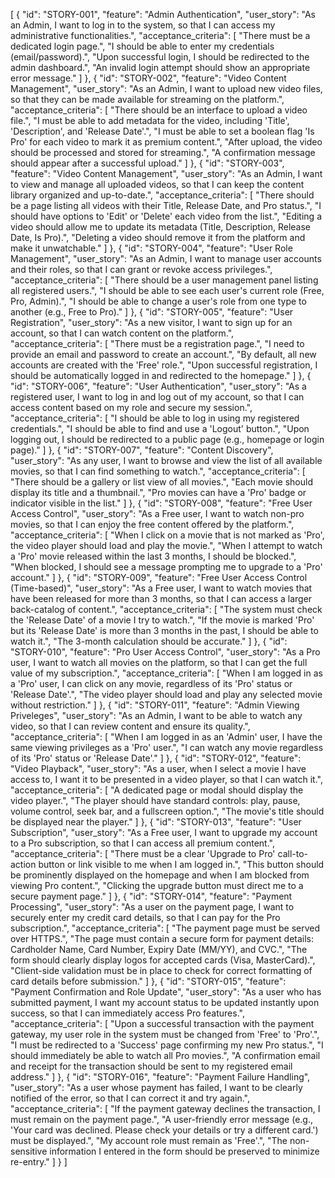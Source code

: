 [
  {
    "id": "STORY-001",
    "feature": "Admin Authentication",
    "user_story": "As an Admin, I want to log in to the system, so that I can access my administrative functionalities.",
    "acceptance_criteria": [
      "There must be a dedicated login page.",
      "I should be able to enter my credentials (email/password).",
      "Upon successful login, I should be redirected to the admin dashboard.",
      "An invalid login attempt should show an appropriate error message."
    ]
  },
  {
    "id": "STORY-002",
    "feature": "Video Content Management",
    "user_story": "As an Admin, I want to upload new video files, so that they can be made available for streaming on the platform.",
    "acceptance_criteria": [
      "There should be an interface to upload a video file.",
      "I must be able to add metadata for the video, including 'Title', 'Description', and 'Release Date'.",
      "I must be able to set a boolean flag 'Is Pro' for each video to mark it as premium content.",
      "After upload, the video should be processed and stored for streaming.",
      "A confirmation message should appear after a successful upload."
    ]
  },
  {
    "id": "STORY-003",
    "feature": "Video Content Management",
    "user_story": "As an Admin, I want to view and manage all uploaded videos, so that I can keep the content library organized and up-to-date.",
    "acceptance_criteria": [
      "There should be a page listing all videos with their Title, Release Date, and Pro status.",
      "I should have options to 'Edit' or 'Delete' each video from the list.",
      "Editing a video should allow me to update its metadata (Title, Description, Release Date, Is Pro).",
      "Deleting a video should remove it from the platform and make it unwatchable."
    ]
  },
  {
    "id": "STORY-004",
    "feature": "User Role Management",
    "user_story": "As an Admin, I want to manage user accounts and their roles, so that I can grant or revoke access privileges.",
    "acceptance_criteria": [
      "There should be a user management panel listing all registered users.",
      "I should be able to see each user's current role (Free, Pro, Admin).",
      "I should be able to change a user's role from one type to another (e.g., Free to Pro)."
    ]
  },
  {
    "id": "STORY-005",
    "feature": "User Registration",
    "user_story": "As a new visitor, I want to sign up for an account, so that I can watch content on the platform.",
    "acceptance_criteria": [
      "There must be a registration page.",
      "I need to provide an email and password to create an account.",
      "By default, all new accounts are created with the 'Free' role.",
      "Upon successful registration, I should be automatically logged in and redirected to the homepage."
    ]
  },
  {
    "id": "STORY-006",
    "feature": "User Authentication",
    "user_story": "As a registered user, I want to log in and log out of my account, so that I can access content based on my role and secure my session.",
    "acceptance_criteria": [
      "I should be able to log in using my registered credentials.",
      "I should be able to find and use a 'Logout' button.",
      "Upon logging out, I should be redirected to a public page (e.g., homepage or login page)."
    ]
  },
  {
    "id": "STORY-007",
    "feature": "Content Discovery",
    "user_story": "As any user, I want to browse and view the list of all available movies, so that I can find something to watch.",
    "acceptance_criteria": [
      "There should be a gallery or list view of all movies.",
      "Each movie should display its title and a thumbnail.",
      "Pro movies can have a 'Pro' badge or indicator visible in the list."
    ]
  },
  {
    "id": "STORY-008",
    "feature": "Free User Access Control",
    "user_story": "As a Free user, I want to watch non-pro movies, so that I can enjoy the free content offered by the platform.",
    "acceptance_criteria": [
      "When I click on a movie that is not marked as 'Pro', the video player should load and play the movie.",
      "When I attempt to watch a 'Pro' movie released within the last 3 months, I should be blocked.",
      "When blocked, I should see a message prompting me to upgrade to a 'Pro' account."
    ]
  },
  {
    "id": "STORY-009",
    "feature": "Free User Access Control (Time-based)",
    "user_story": "As a Free user, I want to watch movies that have been released for more than 3 months, so that I can access a larger back-catalog of content.",
    "acceptance_criteria": [
      "The system must check the 'Release Date' of a movie I try to watch.",
      "If the movie is marked 'Pro' but its 'Release Date' is more than 3 months in the past, I should be able to watch it.",
      "The 3-month calculation should be accurate."
    ]
  },
  {
    "id": "STORY-010",
    "feature": "Pro User Access Control",
    "user_story": "As a Pro user, I want to watch all movies on the platform, so that I can get the full value of my subscription.",
    "acceptance_criteria": [
      "When I am logged in as a 'Pro' user, I can click on any movie, regardless of its 'Pro' status or 'Release Date'.",
      "The video player should load and play any selected movie without restriction."
    ]
  },
  {
    "id": "STORY-011",
    "feature": "Admin Viewing Priveleges",
    "user_story": "As an Admin, I want to be able to watch any video, so that I can review content and ensure its quality.",
    "acceptance_criteria": [
      "When I am logged in as an 'Admin' user, I have the same viewing privileges as a 'Pro' user.",
      "I can watch any movie regardless of its 'Pro' status or 'Release Date'."
    ]
  },
  {
    "id": "STORY-012",
    "feature": "Video Playback",
    "user_story": "As a user, when I select a movie I have access to, I want it to be presented in a video player, so that I can watch it.",
    "acceptance_criteria": [
      "A dedicated page or modal should display the video player.",
      "The player should have standard controls: play, pause, volume control, seek bar, and a fullscreen option.",
      "The movie's title should be displayed near the player."
    ]
  },
  {
    "id": "STORY-013",
    "feature": "User Subscription",
    "user_story": "As a Free user, I want to upgrade my account to a Pro subscription, so that I can access all premium content.",
    "acceptance_criteria": [
      "There must be a clear 'Upgrade to Pro' call-to-action button or link visible to me when I am logged in.",
      "This button should be prominently displayed on the homepage and when I am blocked from viewing Pro content.",
      "Clicking the upgrade button must direct me to a secure payment page."
    ]
  },
  {
    "id": "STORY-014",
    "feature": "Payment Processing",
    "user_story": "As a user on the payment page, I want to securely enter my credit card details, so that I can pay for the Pro subscription.",
    "acceptance_criteria": [
      "The payment page must be served over HTTPS.",
      "The page must contain a secure form for payment details: Cardholder Name, Card Number, Expiry Date (MM/YY), and CVC.",
      "The form should clearly display logos for accepted cards (Visa, MasterCard).",
      "Client-side validation must be in place to check for correct formatting of card details before submission."
    ]
  },
  {
    "id": "STORY-015",
    "feature": "Payment Confirmation and Role Update",
    "user_story": "As a user who has submitted payment, I want my account status to be updated instantly upon success, so that I can immediately access Pro features.",
    "acceptance_criteria": [
      "Upon a successful transaction with the payment gateway, my user role in the system must be changed from 'Free' to 'Pro'.",
      "I must be redirected to a 'Success' page confirming my new Pro status.",
      "I should immediately be able to watch all Pro movies.",
      "A confirmation email and receipt for the transaction should be sent to my registered email address."
    ]
  },
  {
    "id": "STORY-016",
    "feature": "Payment Failure Handling",
    "user_story": "As a user whose payment has failed, I want to be clearly notified of the error, so that I can correct it and try again.",
    "acceptance_criteria": [
      "If the payment gateway declines the transaction, I must remain on the payment page.",
      "A user-friendly error message (e.g., 'Your card was declined. Please check your details or try a different card.') must be displayed.",
      "My account role must remain as 'Free'.",
      "The non-sensitive information I entered in the form should be preserved to minimize re-entry."
    ]
  }
]